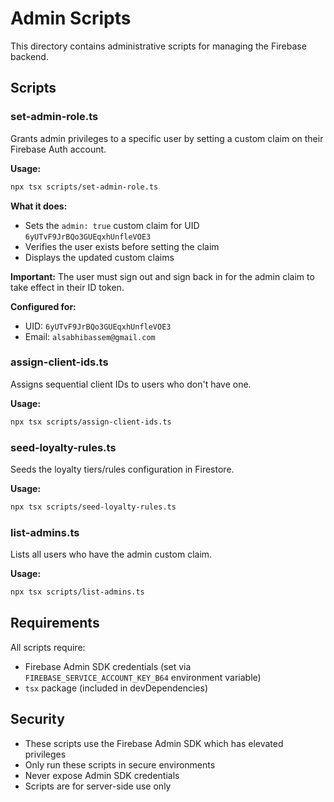 # Admin Scripts

This directory contains administrative scripts for managing the Firebase backend.

## Scripts

### set-admin-role.ts

Grants admin privileges to a specific user by setting a custom claim on their Firebase Auth account.

**Usage:**
```bash
npx tsx scripts/set-admin-role.ts
```

**What it does:**
- Sets the `admin: true` custom claim for UID `6yUTvF9JrBQo3GUEqxhUnfleVOE3`
- Verifies the user exists before setting the claim
- Displays the updated custom claims

**Important:** The user must sign out and sign back in for the admin claim to take effect in their ID token.

**Configured for:**
- UID: `6yUTvF9JrBQo3GUEqxhUnfleVOE3`
- Email: `alsabhibassem@gmail.com`

### assign-client-ids.ts

Assigns sequential client IDs to users who don't have one.

**Usage:**
```bash
npx tsx scripts/assign-client-ids.ts
```

### seed-loyalty-rules.ts

Seeds the loyalty tiers/rules configuration in Firestore.

**Usage:**
```bash
npx tsx scripts/seed-loyalty-rules.ts
```

### list-admins.ts

Lists all users who have the admin custom claim.

**Usage:**
```bash
npx tsx scripts/list-admins.ts
```

## Requirements

All scripts require:
- Firebase Admin SDK credentials (set via `FIREBASE_SERVICE_ACCOUNT_KEY_B64` environment variable)
- `tsx` package (included in devDependencies)

## Security

- These scripts use the Firebase Admin SDK which has elevated privileges
- Only run these scripts in secure environments
- Never expose Admin SDK credentials
- Scripts are for server-side use only
